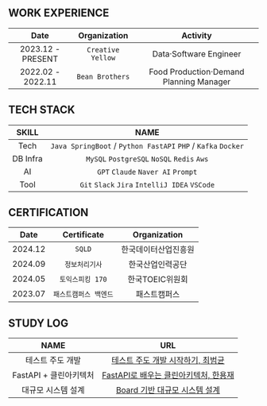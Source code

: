 ## WORK EXPERIENCE

|Date|Organization|Activity|
|:---:|:---:|:---:|
|2023.12 - PRESENT|`Creative Yellow`|Data·Software Engineer|
|2022.02 - 2022.11|`Bean Brothers`|Food Production·Demand Planning Manager|

## TECH STACK
|SKILL|NAME|
|:---:|:---:|
|Tech|`Java SpringBoot` / `Python FastAPI` `PHP` / `Kafka` `Docker`|
|DB Infra|`MySQL` `PostgreSQL` `NoSQL` `Redis` `Aws`|
|AI|`GPT` `Claude` `Naver AI` `Prompt`|
|Tool|`Git` `Slack` `Jira` `IntelliJ IDEA` `VSCode`|

## CERTIFICATION
|Date|Certificate|Organization|
|:---:|:---:|:---:|
|2024.12|`SQLD`|한국데이터산업진흥원|
|2024.09|`정보처리기사`|한국산업인력공단|
|2024.05|`토익스피킹 170`|한국TOEIC위원회|
|2023.07|`패스트캠퍼스 백엔드`|패스트캠퍼스|

## STUDY LOG
|NAME|URL|
|:---:|:---:|
|테스트 주도 개발|[테스트 주도 개발 시작하기, 최범균](https://github.com/JasonSong97/test-driven-development)|
|FastAPI + 클린아키텍처|[FastAPI로 배우는 클린아키텍처, 한용재](https://github.com/JasonSong97/test-driven-development)|
|대규모 시스템 설계|[Board 기반 대규모 시스템 설계](https://github.com/JasonSong97/system-design-architecture-board)|

